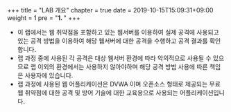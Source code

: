+++
title = "LAB 개요"
chapter = true
date = 2019-10-15T15:09:31+09:00
weight = 1
pre = "<b>1. </b>"
+++

- 이 랩에서는 웹 취약점을 포함하고 있는 웹서버를 이용하여 실제 공격에 사용되고 있는 공격 방법을 이용하여 해당 웹서버에 대한 공격을 수행하고 공격 결과를 확인합니다.
- 랩 과정 중에 사용된 각 공격은 대상 웹서버 환경에 따라 악의적으로 사용될 수 있으므로 랩 이외의 환경에서는 사용하지 않아야하며 해당 공격 방법 사용에 따른 책임은 사용자에 있습니다.
- 랩 과정에 사용된 웹 어플리케이션은 DVWA 이며 오픈소스 형태로 제공되는 무료 웹 취약점에 대한 공격 및 방어 기술에 대한 교육용으로 사용되는 어플리케이션입니다.



